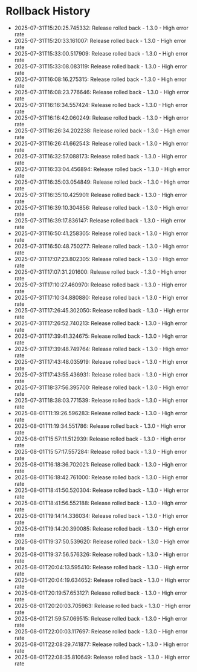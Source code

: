 # Rollback History

- 2025-07-31T15:20:25.745332: Release rolled back - 1.3.0 - High error rate
- 2025-07-31T15:20:33.161007: Release rolled back - 1.3.0 - High error rate
- 2025-07-31T15:33:00.517909: Release rolled back - 1.3.0 - High error rate
- 2025-07-31T15:33:08.083119: Release rolled back - 1.3.0 - High error rate
- 2025-07-31T16:08:16.275315: Release rolled back - 1.3.0 - High error rate
- 2025-07-31T16:08:23.776646: Release rolled back - 1.3.0 - High error rate
- 2025-07-31T16:16:34.557424: Release rolled back - 1.3.0 - High error rate
- 2025-07-31T16:16:42.060249: Release rolled back - 1.3.0 - High error rate
- 2025-07-31T16:26:34.202238: Release rolled back - 1.3.0 - High error rate
- 2025-07-31T16:26:41.662543: Release rolled back - 1.3.0 - High error rate
- 2025-07-31T16:32:57.088173: Release rolled back - 1.3.0 - High error rate
- 2025-07-31T16:33:04.456894: Release rolled back - 1.3.0 - High error rate
- 2025-07-31T16:35:03.054849: Release rolled back - 1.3.0 - High error rate
- 2025-07-31T16:35:10.425901: Release rolled back - 1.3.0 - High error rate
- 2025-07-31T16:39:10.304856: Release rolled back - 1.3.0 - High error rate
- 2025-07-31T16:39:17.836147: Release rolled back - 1.3.0 - High error rate
- 2025-07-31T16:50:41.258305: Release rolled back - 1.3.0 - High error rate
- 2025-07-31T16:50:48.750277: Release rolled back - 1.3.0 - High error rate
- 2025-07-31T17:07:23.802305: Release rolled back - 1.3.0 - High error rate
- 2025-07-31T17:07:31.201600: Release rolled back - 1.3.0 - High error rate
- 2025-07-31T17:10:27.460970: Release rolled back - 1.3.0 - High error rate
- 2025-07-31T17:10:34.880880: Release rolled back - 1.3.0 - High error rate
- 2025-07-31T17:26:45.302050: Release rolled back - 1.3.0 - High error rate
- 2025-07-31T17:26:52.740213: Release rolled back - 1.3.0 - High error rate
- 2025-07-31T17:39:41.324675: Release rolled back - 1.3.0 - High error rate
- 2025-07-31T17:39:48.749764: Release rolled back - 1.3.0 - High error rate
- 2025-07-31T17:43:48.035919: Release rolled back - 1.3.0 - High error rate
- 2025-07-31T17:43:55.436931: Release rolled back - 1.3.0 - High error rate
- 2025-07-31T18:37:56.395700: Release rolled back - 1.3.0 - High error rate
- 2025-07-31T18:38:03.771539: Release rolled back - 1.3.0 - High error rate
- 2025-08-01T11:19:26.596283: Release rolled back - 1.3.0 - High error rate
- 2025-08-01T11:19:34.551786: Release rolled back - 1.3.0 - High error rate
- 2025-08-01T15:57:11.512939: Release rolled back - 1.3.0 - High error rate
- 2025-08-01T15:57:17.557284: Release rolled back - 1.3.0 - High error rate
- 2025-08-01T16:18:36.702021: Release rolled back - 1.3.0 - High error rate
- 2025-08-01T16:18:42.761000: Release rolled back - 1.3.0 - High error rate
- 2025-08-01T18:41:50.520304: Release rolled back - 1.3.0 - High error rate
- 2025-08-01T18:41:56.552188: Release rolled back - 1.3.0 - High error rate
- 2025-08-01T19:14:14.336034: Release rolled back - 1.3.0 - High error rate
- 2025-08-01T19:14:20.390085: Release rolled back - 1.3.0 - High error rate
- 2025-08-01T19:37:50.539620: Release rolled back - 1.3.0 - High error rate
- 2025-08-01T19:37:56.576326: Release rolled back - 1.3.0 - High error rate
- 2025-08-01T20:04:13.595410: Release rolled back - 1.3.0 - High error rate
- 2025-08-01T20:04:19.634652: Release rolled back - 1.3.0 - High error rate
- 2025-08-01T20:19:57.653127: Release rolled back - 1.3.0 - High error rate
- 2025-08-01T20:20:03.705963: Release rolled back - 1.3.0 - High error rate
- 2025-08-01T21:59:57.069515: Release rolled back - 1.3.0 - High error rate
- 2025-08-01T22:00:03.117697: Release rolled back - 1.3.0 - High error rate
- 2025-08-01T22:08:29.741877: Release rolled back - 1.3.0 - High error rate
- 2025-08-01T22:08:35.810649: Release rolled back - 1.3.0 - High error rate

